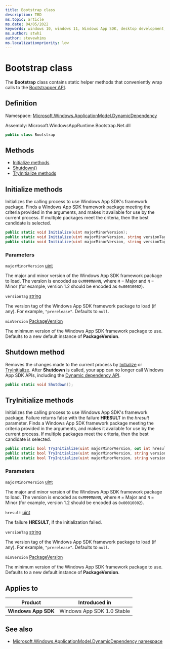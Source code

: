 ```yaml
---
title: Bootstrap class
description: TBD
ms.topic: article
ms.date: 04/05/2022
keywords: windows 10, windows 11, Windows App SDK, desktop development, C#, interop, Bootstrapper, Bootstrapper API
ms.author: stwhi
author: stevewhims
ms.localizationpriority: low
---
```


# Bootstrap class

The **Bootstrap** class contains static helper methods that conveniently wrap calls to the [Bootstrapper API](/windows/windows-app-sdk/api/win32/_bootstrap/).

## Definition

Namespace: [Microsoft.Windows.ApplicationModel.DynamicDependency](microsoft.windows.applicationmodel.dynamicdependency.md)

Assembly: Microsoft.WindowsAppRuntime.Bootstrap.Net.dll

```csharp
public class Bootstrap
```

## Methods

* [Initialize methods](#initialize-methods)
* [Shutdown()](#shutdown-method)
* [TryInitialize methods](#tryinitialize-methods)

## Initialize methods
Initializes the calling process to use Windows App SDK's framework package. Finds a Windows App SDK framework package meeting the criteria provided in the arguments, and makes it available for use by the current process. If multiple packages meet the criteria, then the best candidate is selected.

```csharp
public static void Initialize(uint majorMinorVersion);
public static void Initialize(uint majorMinorVersion, string versionTag);
public static void Initialize(uint majorMinorVersion, string versionTag, PackageVersion minVersion);
```

### Parameters
`majorMinorVersion` [uint](/dotnet/api/system.uint32)

The major and minor version of the Windows App SDK framework package to load. The version is encoded as `0xMMMMNNNN`, where `M` = Major and `N` = Minor (for example, version 1.2 should be encoded as `0x00010002`).

`versionTag` [string](/dotnet/api/system.string)

The version tag of the Windows App SDK framework package to load (if any). For example, `"prerelease"`. Defaults to `null`.

`minVersion` [PackageVersion](microsoft.windows.applicationmodel.dynamicdependency.packageversion.md)

The minimum version of the Windows App SDK framework package to use. Defaults to a new default instance of **PackageVersion**.

## Shutdown method
Removes the changes made to the current process by [Initialize](#initialize-methods) or [TryInitialize](#tryinitialize-methods). After **Shutdown** is called, your app can no longer call Windows App SDK APIs, including the [Dynamic dependency API](/windows/windows-app-sdk/api/win32/_dynamicdependency/).

```csharp
public static void Shutdown();
```

## TryInitialize methods

Initializes the calling process to use Windows App SDK's framework package. Failure returns false with the failure **HRESULT** in the *hresult* parameter. Finds a Windows App SDK framework package meeting the criteria provided in the arguments, and makes it available for use by the current process. If multiple packages meet the criteria, then the best candidate is selected.

```csharp
public static bool TryInitialize(uint majorMinorVersion, out int hresult);
public static bool TryInitialize(uint majorMinorVersion, string versionTag, out int hresult);
public static bool TryInitialize(uint majorMinorVersion, string versionTag, PackageVersion minVersion, out int hresult);
```

### Parameters
`majorMinorVersion` [uint](/dotnet/api/system.uint32)

The major and minor version of the Windows App SDK framework package to load. The version is encoded as `0xMMMMNNNN`, where `M` = Major and `N` = Minor (for example, version 1.2 should be encoded as `0x00010002`).

`hresult` [uint](/dotnet/api/system.uint32)

The failure **HRESULT**, if the initialization failed.

`versionTag` [string](/dotnet/api/system.string)

The version tag of the Windows App SDK framework package to load (if any). For example, `"prerelease"`. Defaults to `null`.

`minVersion` [PackageVersion](microsoft.windows.applicationmodel.dynamicdependency.packageversion.md)

The minimum version of the Windows App SDK framework package to use. Defaults to a new default instance of **PackageVersion**.

## Applies to

| Product | Introduced in |
|-|-|
|**Windows App SDK**|Windows App SDK 1.0 Stable|

## See also

* [Microsoft.Windows.ApplicationModel.DynamicDependency namespace](microsoft.windows.applicationmodel.dynamicdependency.md)
